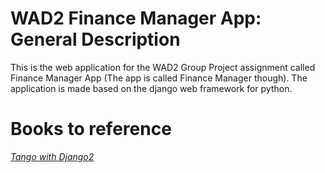 # WAD2 Finance Manager App: General Description
This is the web application for the WAD2 Group Project assignment called Finance Manager App (The app is called Finance Manager though). The application is made based on the django web framework for python.

# Books to reference
[*Tango with Django2*](https://moodle.gla.ac.uk/pluginfile.php/6845304/mod_resource/content/1/twd-uog-lib-2021-01-07.pdf)

